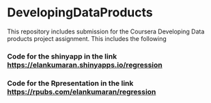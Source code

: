 # DevelopingDataProducts
This repository includes submission for the Coursera Developing Data products project assignment. This includes the following

### Code for the shinyapp in the link https://elankumaran.shinyapps.io/regression
### Code for the Rpresentation in the link https://rpubs.com/elankumaran/regression
